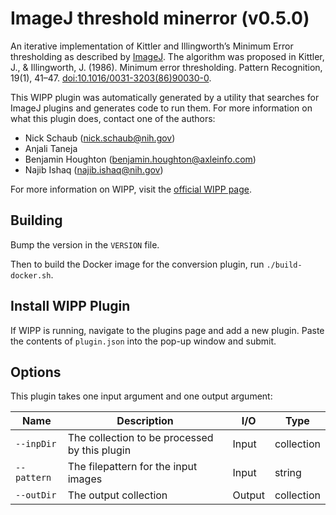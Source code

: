 # ImageJ threshold minerror (v0.5.0)

An iterative implementation of Kittler and Illingworth’s Minimum Error
thresholding as described by [ImageJ](https://imagej.net/plugins/auto-threshold#minerrori).
The algorithm was proposed in Kittler, J., & Illingworth, J. (1986). Minimum
error thresholding. Pattern Recognition, 19(1), 41–47.
[doi:10.1016/0031-3203(86)90030-0](https://doi.org/10.1016/0031-3203(86)90030-0).

This WIPP plugin was automatically generated by a utility that searches for ImageJ plugins and generates code to run them.
For more information on what this plugin does, contact one of the authors:

 - Nick Schaub (nick.schaub@nih.gov)
 - Anjali Taneja
 - Benjamin Houghton (benjamin.houghton@axleinfo.com)
 - Najib Ishaq (najib.ishaq@nih.gov)

For more information on WIPP, visit the [official WIPP page](https://isg.nist.gov/deepzoomweb/software/wipp).

## Building

Bump the version in the `VERSION` file.

Then to build the Docker image for the conversion plugin, run
`./build-docker.sh`.

## Install WIPP Plugin

If WIPP is running, navigate to the plugins page and add a new plugin.
Paste the contents of `plugin.json` into the pop-up window and submit.

## Options

This plugin takes one input argument and one output argument:

| Name        | Description                                   | I/O    | Type       |
| ----------- | --------------------------------------------- | ------ | ---------- |
| `--inpDir`  | The collection to be processed by this plugin | Input  | collection |
| `--pattern` | The filepattern for the input images          | Input  | string     |
| `--outDir`  | The output collection                         | Output | collection |
